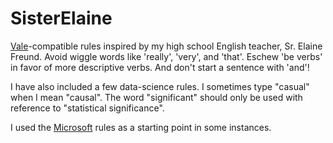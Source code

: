 # SisterElaine
[Vale](https://vale.sh/)-compatible rules inspired by my high school
English teacher, Sr. Elaine Freund. Avoid wiggle words like 'really',
'very', and 'that'. Eschew 'be verbs' in favor of more descriptive
verbs. And don't start a sentence with 'and'!

I have also included a few data-science rules. I sometimes type
"casual" when I mean "causal". The word "significant" should only be
used with reference to "statistical significance".

I used the [Microsoft](https://github.com/errata-ai/Microsoft) rules
as a starting point in some instances.
